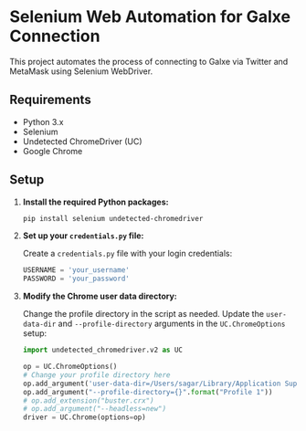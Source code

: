 # Selenium Web Automation for Galxe Connection

This project automates the process of connecting to Galxe via Twitter and MetaMask using Selenium WebDriver.

## Requirements

- Python 3.x
- Selenium
- Undetected ChromeDriver (UC)
- Google Chrome

## Setup

1. **Install the required Python packages:**

    ```bash
    pip install selenium undetected-chromedriver
    ```

2. **Set up your `credentials.py` file:**

    Create a `credentials.py` file with your login credentials:

    ```python
    USERNAME = 'your_username'
    PASSWORD = 'your_password'
    ```

3. **Modify the Chrome user data directory:**

    Change the profile directory in the script as needed. Update the `user-data-dir` and `--profile-directory` arguments in the `UC.ChromeOptions` setup:

    ```python
    import undetected_chromedriver.v2 as UC

    op = UC.ChromeOptions()
    # Change your profile directory here
    op.add_argument('user-data-dir=/Users/sagar/Library/Application Support/Google/Chrome')
    op.add_argument("--profile-directory={}".format("Profile 1"))
    # op.add_extension("buster.crx")
    # op.add_argument("--headless=new")
    driver = UC.Chrome(options=op)
    ```
